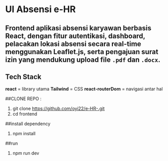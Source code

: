 # UI Absensi e-HR
Frontend aplikasi absensi karyawan berbasis React, dengan fitur autentikasi, dashboard, pelacakan lokasi absensi secara real-time menggunakan Leaflet.js, serta pengajuan surat izin yang mendukung upload file `.pdf` dan `.docx`.
-----------------------------------------------
## Tech Stack 
**react** = library utama
**Tailwind** = CSS
**react-routerDom** = navigasi antar hal 


##CLONE REPO : 
1. git clone https://github.com/oyi22/e-HR-.git
2. cd frontend

##install dependency
1. npm install


##run 
1. npm run dev
